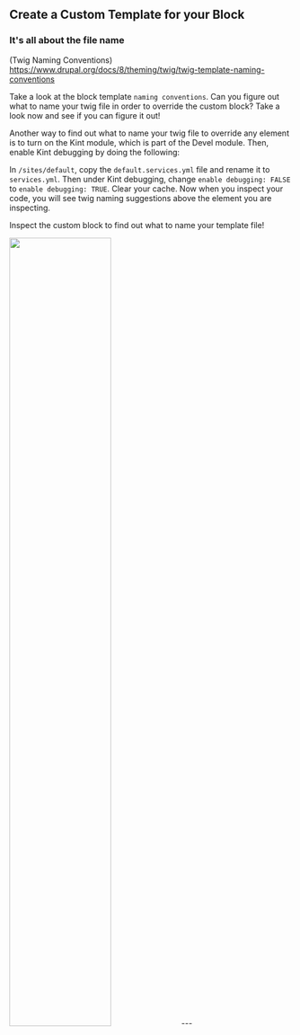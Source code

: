 ## Create a Custom Template for your Block

### It's all about the file name

(Twig Naming Conventions) https://www.drupal.org/docs/8/theming/twig/twig-template-naming-conventions

Take a look at the block template `naming conventions`. Can you figure out what to name your twig file in order to override the custom block? Take a look now and see if you can figure it out!

Another way to find out what to name your twig file to override any element is to turn on the Kint module, which is part of the Devel module. Then, enable Kint debugging by doing the following:

In `/sites/default`, copy the `default.services.yml` file and rename it to `services.yml`. Then under Kint debugging, change `enable debugging: FALSE` to `enable debugging: TRUE`. Clear your cache. Now when you inspect your code, you will see twig naming suggestions above the element you are inspecting. 

Inspect the custom block to find out what to name your template file!

<img src="./img/twig.png" style="width: 60%" />
---
